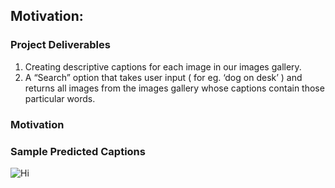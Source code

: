 ## Motivation: 



### Project Deliverables

1. Creating descriptive captions for each image in our images gallery. 
2. A “Search” option that takes user input ( for eg. ‘dog on desk’ ) and returns all images from the images gallery whose captions contain those particular words. 

### Motivation


### Sample Predicted Captions
<img src="https://github.com/megs161195/Image-Retrieval-using-generated-captions/blob/master/prediction%20-%20flowers%20correct.JPG" alt ="Hi" class="inline"/>
